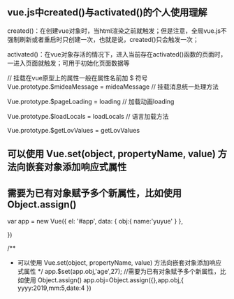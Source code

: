 ## vue.js中created()与activated()的个人使用理解

created()：在创建vue对象时，当html渲染之前就触发；但是注意，全局vue.js不强制刷新或者重启时只创建一次，也就是说，created()只会触发一次；

activated()：在vue对象存活的情况下，进入当前存在activated()函数的页面时，一进入页面就触发；可用于初始化页面数据等

// 挂载在vue原型上的属性一般在属性名前加 $ 符号
Vue.prototype.$mideaMessage = mideaMessage // 挂载消息统一处理方法

Vue.prototype.$pageLoading = loading      // 加载动画loading

Vue.prototype.$loadLocals = loadLocals    // 语言加载方法

Vue.prototype.$getLovValues = getLovValues

## 可以使用 Vue.set(object, propertyName, value) 方法向嵌套对象添加响应式属性
## 需要为已有对象赋予多个新属性，比如使用 Object.assign()
var app = new Vue({
  el: '#app',
  data: {
    obj:{
      name:'yuyue'
    }
  },

})

/**
 * 可以使用 Vue.set(object, propertyName, value) 方法向嵌套对象添加响应式属性
 */
app.$set(app.obj,'age',27);
//需要为已有对象赋予多个新属性，比如使用 Object.assign()
app.obj=Object.assign({},app.obj,{
	yyyy:2019,mm:5,date:4
})
